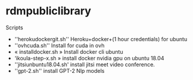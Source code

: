 # rdmpubliclibrary
Scripts
* ''herokudockergit.sh'' Heroku+docker+(1 hour credentials) for ubuntu
* ''ovhcuda.sh'' Install for cuda in ovh
* « installdocker.sh » Install docker cli ubuntu
* ‘ikoula-step-x.sh » install docker nvidia gpu on ubuntu 18.04
* ''jitsiunbuntu18.04.sh' install jitsi meet video conference. 
* ''gpt-2.sh'' install GPT-2 Nlp models

